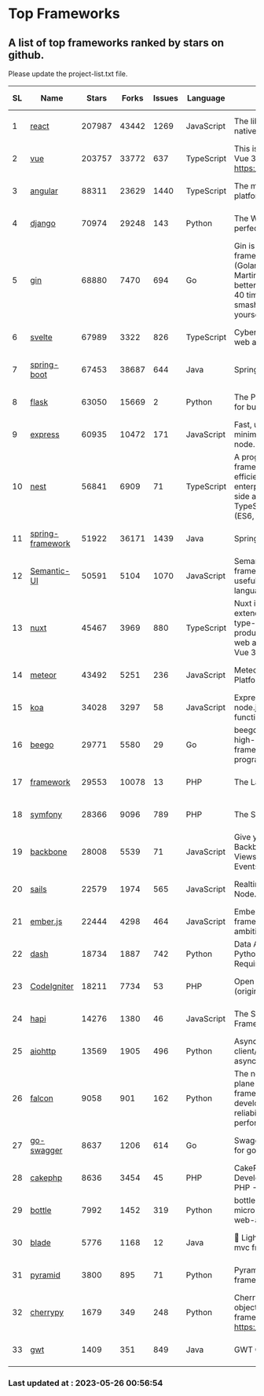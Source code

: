 # Top Frameworks
## A list of top frameworks ranked by stars on github.  
Please update the project-list.txt file.

| SL| Name  | Stars| Forks| Issues | Language | Description | Last Commit |
| --| ------| -----| ---- | ------ | -------- | ----------- | ----------- |
| 1 | [react](https://github.com/facebook/react) | 207987 | 43442 | 1269 | JavaScript | The library for web and native user interfaces | 2023-05-25 17:38:39 |
| 2 | [vue](https://github.com/vuejs/vue) | 203757 | 33772 | 637 | TypeScript | This is the repo for Vue 2. For Vue 3, go to https://github.com/vuejs/core | 2023-04-27 09:43:19 |
| 3 | [angular](https://github.com/angular/angular) | 88311 | 23629 | 1440 | TypeScript | The modern web developer’s platform | 2023-05-25 20:24:39 |
| 4 | [django](https://github.com/django/django) | 70974 | 29248 | 143 | Python | The Web framework for perfectionists with deadlines. | 2023-05-25 11:18:02 |
| 5 | [gin](https://github.com/gin-gonic/gin) | 68880 | 7470 | 694 | Go | Gin is a HTTP web framework written in Go (Golang). It features a Martini-like API with much better performance -- up to 40 times faster. If you need smashing performance, get yourself some Gin. | 2023-05-24 08:45:22 |
| 6 | [svelte](https://github.com/sveltejs/svelte) | 67989 | 3322 | 826 | TypeScript | Cybernetically enhanced web apps | 2023-05-09 18:01:56 |
| 7 | [spring-boot](https://github.com/spring-projects/spring-boot) | 67453 | 38687 | 644 | Java | Spring Boot | 2023-05-25 13:20:17 |
| 8 | [flask](https://github.com/pallets/flask) | 63050 | 15669 | 2 | Python | The Python micro framework for building web applications. | 2023-05-09 19:38:00 |
| 9 | [express](https://github.com/expressjs/express) | 60935 | 10472 | 171 | JavaScript | Fast, unopinionated, minimalist web framework for node. | 2023-03-14 02:59:15 |
| 10 | [nest](https://github.com/nestjs/nest) | 56841 | 6909 | 71 | TypeScript | A progressive Node.js framework for building efficient, scalable, and enterprise-grade server-side applications on top of TypeScript & JavaScript (ES6, ES7, ES8) 🚀 | 2023-05-25 06:48:46 |
| 11 | [spring-framework](https://github.com/spring-projects/spring-framework) | 51922 | 36171 | 1439 | Java | Spring Framework | 2023-05-25 18:18:10 |
| 12 | [Semantic-UI](https://github.com/Semantic-Org/Semantic-UI) | 50591 | 5104 | 1070 | JavaScript | Semantic is a UI component framework based around useful principles from natural language. | 2023-01-11 17:05:32 |
| 13 | [nuxt](https://github.com/nuxt/nuxt) | 45467 | 3969 | 880 | TypeScript | Nuxt is an intuitive and extendable way to create type-safe, performant and production-grade full-stack web apps and websites with Vue 3. | 2023-05-25 21:38:55 |
| 14 | [meteor](https://github.com/meteor/meteor) | 43492 | 5251 | 236 | JavaScript | Meteor, the JavaScript App Platform | 2023-05-23 13:27:14 |
| 15 | [koa](https://github.com/koajs/koa) | 34028 | 3297 | 58 | JavaScript | Expressive middleware for node.js using ES2017 async functions | 2023-05-17 07:50:49 |
| 16 | [beego](https://github.com/beego/beego) | 29771 | 5580 | 29 | Go | beego is an open-source, high-performance web framework for the Go programming language. | 2023-05-21 07:20:12 |
| 17 | [framework](https://github.com/laravel/framework) | 29553 | 10078 | 13 | PHP | The Laravel Framework. | 2023-05-24 21:22:02 |
| 18 | [symfony](https://github.com/symfony/symfony) | 28366 | 9096 | 789 | PHP | The Symfony PHP framework | 2023-05-25 13:09:45 |
| 19 | [backbone](https://github.com/jashkenas/backbone) | 28008 | 5539 | 71 | JavaScript | Give your JS App some Backbone with Models, Views, Collections, and Events | 2023-01-04 11:09:21 |
| 20 | [sails](https://github.com/balderdashy/sails) | 22579 | 1974 | 565 | JavaScript | Realtime MVC Framework for Node.js | 2023-05-19 21:35:57 |
| 21 | [ember.js](https://github.com/emberjs/ember.js) | 22444 | 4298 | 464 | JavaScript | Ember.js - A JavaScript framework for creating ambitious web applications | 2023-05-22 20:09:35 |
| 22 | [dash](https://github.com/plotly/dash) | 18734 | 1887 | 742 | Python | Data Apps & Dashboards for Python. No JavaScript Required. | 2023-05-25 16:52:53 |
| 23 | [CodeIgniter](https://github.com/bcit-ci/CodeIgniter) | 18211 | 7734 | 53 | PHP | Open Source PHP Framework (originally from EllisLab) | 2023-04-07 17:57:13 |
| 24 | [hapi](https://github.com/hapijs/hapi) | 14276 | 1380 | 46 | JavaScript | The Simple, Secure Framework Developers Trust | 2023-04-24 22:09:20 |
| 25 | [aiohttp](https://github.com/aio-libs/aiohttp) | 13569 | 1905 | 496 | Python | Asynchronous HTTP client/server framework for asyncio and Python | 2023-05-19 20:31:55 |
| 26 | [falcon](https://github.com/falconry/falcon) | 9058 | 901 | 162 | Python | The no-magic web data plane API and microservices framework for Python developers, with a focus on reliability, correctness, and performance at scale. | 2023-05-25 17:04:58 |
| 27 | [go-swagger](https://github.com/go-swagger/go-swagger) | 8637 | 1206 | 614 | Go | Swagger 2.0 implementation for go | 2023-05-19 23:30:56 |
| 28 | [cakephp](https://github.com/cakephp/cakephp) | 8636 | 3454 | 45 | PHP | CakePHP: The Rapid Development Framework for PHP - Official Repository | 2023-05-23 02:49:56 |
| 29 | [bottle](https://github.com/bottlepy/bottle) | 7992 | 1452 | 319 | Python | bottle.py is a fast and simple micro-framework for python web-applications. | 2022-09-05 15:24:52 |
| 30 | [blade](https://github.com/lets-blade/blade) | 5776 | 1168 | 12 | Java | :rocket: Lightning fast and elegant mvc framework for Java8 | 2022-05-10 12:38:06 |
| 31 | [pyramid](https://github.com/Pylons/pyramid) | 3800 | 895 | 71 | Python | Pyramid - A Python web framework | 2023-05-11 06:49:29 |
| 32 | [cherrypy](https://github.com/cherrypy/cherrypy) | 1679 | 349 | 248 | Python | CherryPy is a pythonic, object-oriented HTTP framework.      https://cherrypy.dev | 2023-05-04 23:04:12 |
| 33 | [gwt](https://github.com/gwtproject/gwt) | 1409 | 351 | 849 | Java | GWT Open Source Project | 2023-05-18 18:06:15 |

### Last updated at : 2023-05-26 00:56:54

